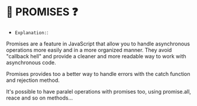 # :hammer: PROMISES :question:

- `Explanation:`:
  
Promises are a feature in JavaScript that allow you to handle asynchronous operations more easily and in a more organized manner. They avoid "callback hell" and provide a cleaner and more readable way to work with asynchronous code.

Promises provides too a better way to handle errors with the catch function and rejection method.

It's possible to have paralel operations with promises too, using promise.all, reace and so on methods...